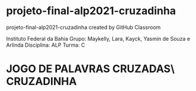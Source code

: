 # projeto-final-alp2021-cruzadinha
projeto-final-alp2021-cruzadinha created by GitHub Classroom

Instituto Federal da Bahia
Grupo: Maykelly, Lara, Kayck, Yasmin de Souza e Arlinda
Disciplina: ALP
Turma: C

# JOGO DE PALAVRAS CRUZADAS\ CRUZADINHA 
